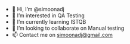 - 👋 Hi, I’m @simoonadj
- 👀 I’m interested in QA Testing
- 🌱 I’m currently learning ISTQB 
- 💞️ I’m looking to collaborate on Manual testing
- 📫 Contact me on simoonadj@gmail.com

<!---
simoonadj/simoonadj is a ✨ special ✨ repository because its `README.md` (this file) appears on your GitHub profile.
You can click the Preview link to take a look at your changes.
--->
